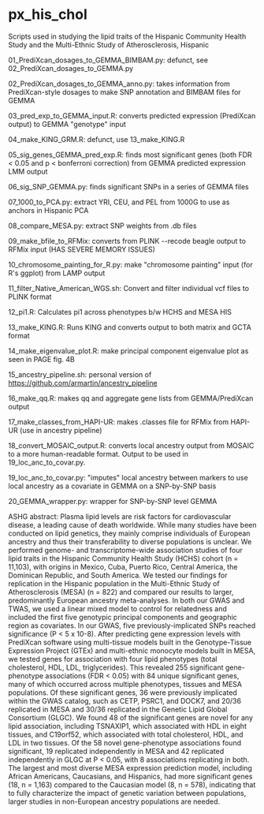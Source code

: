 # px_his_chol
Scripts used in studying the lipid traits of the Hispanic Community Health Study and the Multi-Ethnic Study of Atherosclerosis, Hispanic

01_PrediXcan_dosages_to_GEMMA_BIMBAM.py: defunct, see 02_PrediXcan_dosages_to_GEMMA.py

02_PrediXcan_dosages_to_GEMMA_anno.py: takes information from PrediXcan-style dosages to make SNP annotation and BIMBAM files for GEMMA

03_pred_exp_to_GEMMA_input.R: converts predicted expression (PrediXcan output) to GEMMA "genotype" input

04_make_KING_GRM.R: defunct, use 13_make_KING.R

05_sig_genes_GEMMA_pred_exp.R: finds most significant genes (both FDR < 0.05 and p < bonferroni correction) from GEMMA predicted expression LMM output

06_sig_SNP_GEMMA.py: finds significant SNPs in a series of GEMMA files

07_1000_to_PCA.py: extract YRI, CEU, and PEL from 1000G to use as anchors in Hispanic PCA

08_compare_MESA.py: extract SNP weights from .db files

09_make_bfile_to_RFMix: converts from PLINK --recode beagle output to RFMix input (HAS SEVERE MEMORY ISSUES)

10_chromosome_painting_for_R.py: make "chromosome painting" input (for R's ggplot) from LAMP output

11_filter_Native_American_WGS.sh: Convert and filter individual vcf files to PLINK format

12_pi1.R: Calculates pi1 across phenotypes b/w HCHS and MESA HIS

13_make_KING.R: Runs KING and converts output to both matrix and GCTA format

14_make_eigenvalue_plot.R: make principal component eigenvalue plot as seen in PAGE fig. 4B

15_ancestry_pipeline.sh: personal version of https://github.com/armartin/ancestry_pipeline

16_make_qq.R: makes qq and aggregate gene lists from GEMMA/PrediXcan output

17_make_classes_from_HAPI-UR: makes .classes file for RFMix from HAPI-UR (use in ancestry pipeline)

18_convert_MOSAIC_output.R: converts local ancestry output from MOSAIC to a more human-readable format. Output to be used in 19_loc_anc_to_covar.py.

19_loc_anc_to_covar.py: "imputes" local ancestry between markers to use local ancestry as a covariate in GEMMA on a SNP-by-SNP basis

20_GEMMA_wrapper.py: wrapper for SNP-by-SNP level GEMMA

ASHG abstract: Plasma lipid levels are risk factors for cardiovascular disease, a leading cause of death worldwide. While many studies have been conducted on lipid genetics, they mainly comprise individuals of European ancestry and thus their transferability to diverse populations is unclear. We performed genome- and transcriptome-wide association studies of four lipid traits in the Hispanic Community Health Study (HCHS) cohort (n = 11,103), with origins in Mexico, Cuba, Puerto Rico, Central America, the Dominican Republic, and South America. We tested our findings for replication in the Hispanic population in the Multi-Ethnic Study of Atherosclerosis (MESA) (n = 822) and compared our results to larger, predominantly European ancestry meta-analyses. In both our GWAS and TWAS, we used a linear mixed model to control for relatedness and included the first five genotypic principal components and geographic region as covariates. In our GWAS, five previously-implicated SNPs reached significance (P < 5 x 10-8). After predicting gene expression levels with PrediXcan software using multi-tissue models built in the Genotype-Tissue Expression Project (GTEx) and multi-ethnic monocyte models built in MESA, we tested genes for association with four lipid phenotypes (total cholesterol, HDL, LDL, triglycerides). This revealed 255 significant gene-phenotype associations (FDR < 0.05) with 84 unique significant genes, many of which occurred across multiple phenotypes, tissues and MESA populations. Of these significant genes, 36 were previously implicated within the GWAS catalog, such as CETP, PSRC1, and DOCK7, and 20/36 replicated in MESA and 30/36 replicated in the Genetic Lipid Global Consortium (GLGC). We found 48 of the significant genes are novel for any lipid association, including TSNAXIP1, which associated with HDL in eight tissues, and C19orf52, which associated with total cholesterol, HDL, and LDL in two tissues. Of the 58 novel gene-phenotype associations found significant, 19 replicated independently in MESA and 42 replicated independently in GLGC at P < 0.05, with 8 associations replicating in both. The largest and most diverse MESA expression prediction model, including African Americans, Caucasians, and Hispanics, had more significant genes (18, n = 1,163) compared to the Caucasian model (8, n = 578), indicating that to fully characterize the impact of genetic variation between populations, larger studies in non-European ancestry populations are needed.
